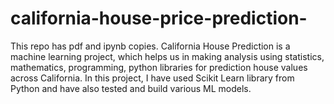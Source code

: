 # california-house-price-prediction-

This repo has pdf and ipynb copies. California House Prediction is a machine learning project, which helps us in making analysis using statistics, mathematics, programming, python libraries for prediction house values across California. In this project, I have used Scikit Learn library from Python and have also tested and build various ML models.
